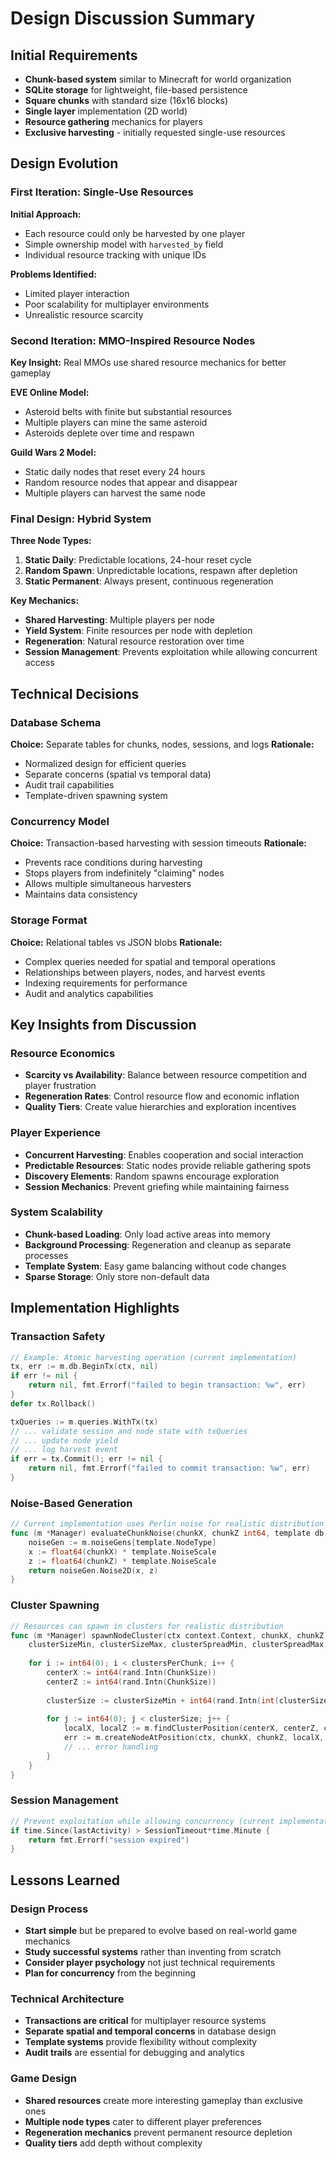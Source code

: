 # Design Discussion Summary

## Initial Requirements
- **Chunk-based system** similar to Minecraft for world organization
- **SQLite storage** for lightweight, file-based persistence
- **Square chunks** with standard size (16x16 blocks)
- **Single layer** implementation (2D world)
- **Resource gathering** mechanics for players
- **Exclusive harvesting** - initially requested single-use resources

## Design Evolution

### First Iteration: Single-Use Resources
**Initial Approach:**
- Each resource could only be harvested by one player
- Simple ownership model with `harvested_by` field
- Individual resource tracking with unique IDs

**Problems Identified:**
- Limited player interaction
- Poor scalability for multiplayer environments
- Unrealistic resource scarcity

### Second Iteration: MMO-Inspired Resource Nodes
**Key Insight:** Real MMOs use shared resource mechanics for better gameplay

**EVE Online Model:**
- Asteroid belts with finite but substantial resources
- Multiple players can mine the same asteroid
- Asteroids deplete over time and respawn

**Guild Wars 2 Model:**
- Static daily nodes that reset every 24 hours
- Random resource nodes that appear and disappear
- Multiple players can harvest the same node

### Final Design: Hybrid System

**Three Node Types:**
1. **Static Daily**: Predictable locations, 24-hour reset cycle
2. **Random Spawn**: Unpredictable locations, respawn after depletion
3. **Static Permanent**: Always present, continuous regeneration

**Key Mechanics:**
- **Shared Harvesting**: Multiple players per node
- **Yield System**: Finite resources per node with depletion
- **Regeneration**: Natural resource restoration over time
- **Session Management**: Prevents exploitation while allowing concurrent access

## Technical Decisions

### Database Schema
**Choice:** Separate tables for chunks, nodes, sessions, and logs
**Rationale:** 
- Normalized design for efficient queries
- Separate concerns (spatial vs temporal data)
- Audit trail capabilities
- Template-driven spawning system

### Concurrency Model
**Choice:** Transaction-based harvesting with session timeouts
**Rationale:**
- Prevents race conditions during harvesting
- Stops players from indefinitely "claiming" nodes
- Allows multiple simultaneous harvesters
- Maintains data consistency

### Storage Format
**Choice:** Relational tables vs JSON blobs
**Rationale:**
- Complex queries needed for spatial and temporal operations
- Relationships between players, nodes, and harvest events
- Indexing requirements for performance
- Audit and analytics capabilities

## Key Insights from Discussion

### Resource Economics
- **Scarcity vs Availability**: Balance between resource competition and player frustration
- **Regeneration Rates**: Control resource flow and economic inflation
- **Quality Tiers**: Create value hierarchies and exploration incentives

### Player Experience
- **Concurrent Harvesting**: Enables cooperation and social interaction
- **Predictable Resources**: Static nodes provide reliable gathering spots
- **Discovery Elements**: Random spawns encourage exploration
- **Session Mechanics**: Prevent griefing while maintaining fairness

### System Scalability
- **Chunk-based Loading**: Only load active areas into memory
- **Background Processing**: Regeneration and cleanup as separate processes
- **Template System**: Easy game balancing without code changes
- **Sparse Storage**: Only store non-default data

## Implementation Highlights

### Transaction Safety
```go
// Example: Atomic harvesting operation (current implementation)
tx, err := m.db.BeginTx(ctx, nil)
if err != nil {
    return nil, fmt.Errorf("failed to begin transaction: %w", err)
}
defer tx.Rollback()

txQueries := m.queries.WithTx(tx)
// ... validate session and node state with txQueries
// ... update node yield
// ... log harvest event
if err = tx.Commit(); err != nil {
    return nil, fmt.Errorf("failed to commit transaction: %w", err)
}
```

### Noise-Based Generation
```go
// Current implementation uses Perlin noise for realistic distribution
func (m *Manager) evaluateChunkNoise(chunkX, chunkZ int64, template db.NodeSpawnTemplate) float64 {
    noiseGen := m.noiseGens[template.NodeType]
    x := float64(chunkX) * template.NoiseScale
    z := float64(chunkZ) * template.NoiseScale
    return noiseGen.Noise2D(x, z)
}
```

### Cluster Spawning
```go
// Resources can spawn in clusters for realistic distribution
func (m *Manager) spawnNodeCluster(ctx context.Context, chunkX, chunkZ int64, template db.NodeSpawnTemplate, 
    clusterSizeMin, clusterSizeMax, clusterSpreadMin, clusterSpreadMax, clustersPerChunk int64) error {
    
    for i := int64(0); i < clustersPerChunk; i++ {
        centerX := int64(rand.Intn(ChunkSize))
        centerZ := int64(rand.Intn(ChunkSize))
        
        clusterSize := clusterSizeMin + int64(rand.Intn(int(clusterSizeMax-clusterSizeMin+1)))
        
        for j := int64(0); j < clusterSize; j++ {
            localX, localZ := m.findClusterPosition(centerX, centerZ, clusterSpreadMin, clusterSpreadMax)
            err := m.createNodeAtPosition(ctx, chunkX, chunkZ, localX, localZ, template)
            // ... error handling
        }
    }
}
```

### Session Management
```go
// Prevent exploitation while allowing concurrency (current implementation)
if time.Since(lastActivity) > SessionTimeout*time.Minute {
    return fmt.Errorf("session expired")
}
```

## Lessons Learned

### Design Process
- **Start simple** but be prepared to evolve based on real-world game mechanics
- **Study successful systems** rather than inventing from scratch
- **Consider player psychology** not just technical requirements
- **Plan for concurrency** from the beginning

### Technical Architecture
- **Transactions are critical** for multiplayer resource systems
- **Separate spatial and temporal concerns** in database design
- **Template systems** provide flexibility without complexity
- **Audit trails** are essential for debugging and analytics

### Game Design
- **Shared resources** create more interesting gameplay than exclusive ones
- **Multiple node types** cater to different player preferences
- **Regeneration mechanics** prevent permanent resource depletion
- **Quality tiers** add depth without complexity